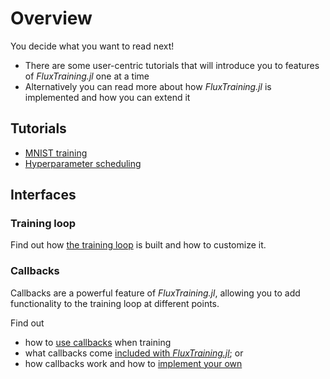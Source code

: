 
# Overview

You decide what you want to read next!

- There are some user-centric tutorials that will introduce you to features of *FluxTraining.jl* one at a time
- Alternatively you can read more about how *FluxTraining.jl* is implemented and how you can extend it

## Tutorials

- [MNIST training](./tutorials/mnist.ipynb)
- [Hyperparameter scheduling](./tutorials/hyperparameters.md)

## Interfaces

### Training loop

Find out how [the training loop](training/basics.md) is built and how to customize it.



### Callbacks

Callbacks are a powerful feature of *FluxTraining.jl*, allowing you to add functionality to the training loop at different points.

Find out

- how to [use callbacks](./callbacks/usage.md) when training
- what callbacks come [included with *FluxTraining.jl*](./callbacks/reference.md); or
- how callbacks work and how to [implement your own](./callbacks/custom.md)